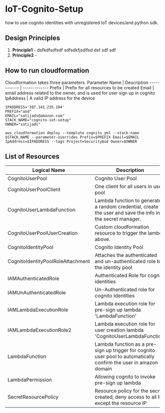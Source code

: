 # IoT-Cognito-Setup
how to use cognito identities with unregistered IoT devices/and python sdk. 

## Design Principles
1. __Principle1__ - dsfkdfsdfsdf
sdfsdkfjsdlfsd
dsf
sdf
sdf
2. __Principle2__ - 



## How to run cloudformation
Cloudformation takes three parameters. 
Parameter Name | Description
------------ | -------------
Prefix | Prefix for all resources to be created
Email | email address related to the owner, and is used for user sign up in cognito
IpAddress | A valid IP address for the device

```console
IPADDRESS='107.141.235.104'
PREFIX="aod"
EMAIL="satijads@amazon.com"
STACK_NAME="cognito-iot-setup"
OWNER="satijads"

aws cloudformation deploy --template cognito.yml --stack-name $STACK_NAME --parameter-overrides Prefix=$PREFIX Email=$EMAIL IpAddress=$IPADDRESS --tags Project=SecurityAod Owner=$OWNER
```

## List of Resources
Logical Name | Description
------------ | -------------
CognitoUserPool | Cognito User Pool
CognitoUserPoolClient | One client for all users in user pool
CognitoUserLambdaFunction | Lambda function to generate a random credential, create the user and save the info in the secret manager.
CognitoUserPoolUserCreation | Custom cloudformation resource to trigger the lambda above. 
CognitoIdentityPool | Cognito Identity Pool
CognitoIdentityPoolRoleAttachment | Attaches the authenticated and un-authenticated role to the identity pool
IAMAuthenticatedRole | Authenticated Role for cognito identities
IAMUnAuthenticatedRole | Un-Authenticated role for cognito Identities
IAMLambdaExecutionRole | Lambda execution role for pre-sign up lambda 'LambdaFunction'
IAMLambdaExecutionRole2 | Lambda execution role for user creation lambda 'CognitoUserLambdaFunction'
LambdaFunction | Lambda function as a pre-sign up trigger for cognito user pool to automatically confirm the user in amazon domain
LambdaPermission | Allowing cognito to invoke pre-sign up lambda
SecretResourcePolicy | Resource policy for the secret created, deny access to all IPs except the resource IP